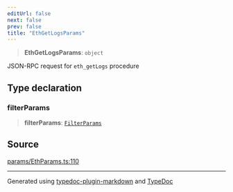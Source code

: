 ```yaml
---
editUrl: false
next: false
prev: false
title: "EthGetLogsParams"
---
```


> **EthGetLogsParams**: `object`

JSON-RPC request for `eth_getLogs` procedure

## Type declaration

### filterParams

> **filterParams**: [`FilterParams`](/generated/tevm/actions-types/type-aliases/filterparams/)

## Source

[params/EthParams.ts:110](https://github.com/evmts/tevm-monorepo/blob/main/packages/actions-types/src/params/EthParams.ts#L110)

***
Generated using [typedoc-plugin-markdown](https://www.npmjs.com/package/typedoc-plugin-markdown) and [TypeDoc](https://typedoc.org/)
